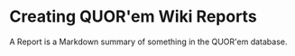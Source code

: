 # Creating QUOR'em Wiki Reports

A Report is a Markdown summary of something in the QUOR'em database. 
